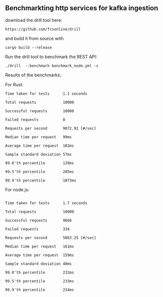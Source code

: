 ## Benchmarkting http services for kafka ingestion

download the drill tool here: 

`https://github.com/fcsonline/drill`

and build it from source with 

`cargo build --release`

Run the drill tool to benchmark the REST API: 

`./drill  --benchmark benchmark_node.yml -s`


Results of the benchmarks: 

For Rust: 
```
Time taken for tests      1.1 seconds

Total requests            10000

Successful requests       10000

Failed requests           0

Requests per second       9072.92 [#/sec]

Median time per request   99ms

Average time per request  102ms

Sample standard deviation 57ms

99.0'th percentile        139ms

99.5'th percentile        205ms

99.9'th percentile        1073ms

```

For node.js:

```

Time taken for tests      1.7 seconds

Total requests            10000

Successful requests       9666

Failed requests           334

Requests per second       5863.25 [#/sec]

Median time per request   161ms

Average time per request  159ms

Sample standard deviation 40ms

99.0'th percentile        232ms

99.5'th percentile        233ms

99.9'th percentile        234ms

```
